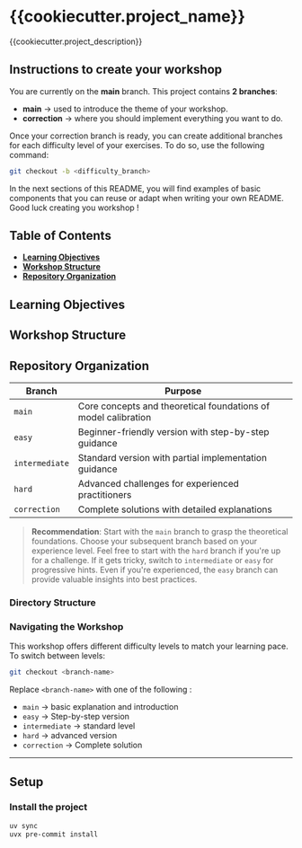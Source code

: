 # {{cookiecutter.project_name}}

{{cookiecutter.project_description}}

## Instructions to create your workshop

You are currently on the **main** branch.
This project contains **2 branches**:

- **main** → used to introduce the theme of your workshop.
- **correction** → where you should implement everything you want to do.

Once your correction branch is ready, you can create additional branches for each difficulty level of your exercises.
To do so, use the following command:

```bash
git checkout -b <difficulty_branch>
````

In the next sections of this README, you will find examples of basic components that you can reuse or adapt when writing your own README.
Good luck creating you workshop !

## Table of Contents

- **[Learning Objectives](#learning-objectives)**
- **[Workshop Structure](#workshop-structure)**
- **[Repository Organization](#repository-organization)**

## Learning Objectives

## Workshop Structure

## Repository Organization

| Branch         | Purpose                                                                    |
|----------------|----------------------------------------------------------------------------|
| `main`         | Core concepts and theoretical foundations of model calibration             |
| `easy`         | Beginner-friendly version with step-by-step guidance                      |
| `intermediate` | Standard version with partial implementation guidance                      |
| `hard`         | Advanced challenges for experienced practitioners                          |
| `correction`   | Complete solutions with detailed explanations                             |

> **Recommendation**: Start with the `main` branch to grasp the theoretical foundations. Choose your subsequent branch based on your experience level. Feel free to start with the `hard` branch if you're up for a challenge. If it gets tricky, switch to `intermediate` or `easy` for progressive hints. Even if you're experienced, the `easy` branch can provide valuable insights into best practices.

### Directory Structure

### Navigating the Workshop

This workshop offers different difficulty levels to match your learning pace. To switch between levels:

```bash
git checkout <branch-name>
```

Replace `<branch-name>` with one of the following :

- `main`         → basic explanation and introduction
- `easy`         → Step-by-step version
- `intermediate` → standard level
- `hard`         → advanced version
- `correction`   → Complete solution

---

## Setup

### Install the project

```bash
uv sync
uvx pre-commit install
```
